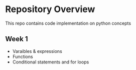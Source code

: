 # Repository Overview

This repo contains code implementation on python concepts

## Week 1

- Varaibles & expressions
- Functions
- Conditional statements and for loops
